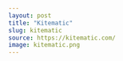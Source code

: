 ```yaml
---
layout: post
title: "Kitematic"
slug: kitematic
source: https://kitematic.com/
image: kitematic.png
---
```


